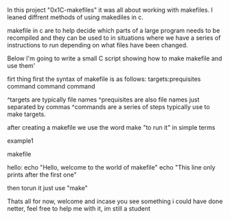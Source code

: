 In this project "0x1C-makefiles" it was all about working with makefiles. I leaned diffrent methods of using makediles in c.

makefile in c are to help decide which parts of a large program needs to be recompiled and they can be used to in situations where we have a series of instructions to run depending on what files have been changed.

Below I'm going to write a small C script showing how to make makefile and use them'

firt thing first the syntax of makefile is as follows:
	targets:prequisites
	command
	command
	command

^targets are typically file names
^prequisites are also file names just separated by commas
^commands are a series of steps typically use to make targets.

after creating a makefile we use the word make "to run it" in simple terms

example1

makefile

hello:
	echo "Hello, welcome to the world of makefile"
	echo "This line only prints after the first one"

then torun it just use 	"make"

Thats all for now, welcome and incase you see something i could have done netter, feel free to help me with it, im still a student
